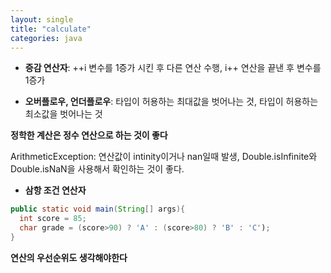 ```yaml
---
layout: single
title: "calculate"
categories: java
---
```


- **증감 연산자**: ++i 변수를 1증가 시킨 후 다른 연산 수행, i++ 연산을 끝낸 후 변수를 1증가

- **오버플로우, 언더플로우**: 타입이 허용하는 최대값을 벗어나는 것, 타입이 허용하는 최소값을 벗어나는 것

**정학한 계산은 정수 연산으로 하는 것이 좋다**

ArithmeticException: 연산값이 intinity이거나 nan일때 발생, Double.isInfinite와 Double.isNaN을 사용해서 확인하는 것이 좋다.

- **삼항 조건 연산자**

```java
public static void main(String[] args){
  int score = 85;
  char grade = (score>90) ? 'A' : (score>80) ? 'B' : 'C');
}
```

**연산의 우선순위도 생각해야한다**
